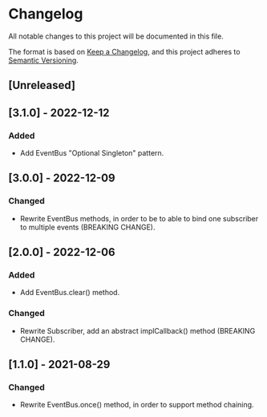 # Changelog

All notable changes to this project will be documented in this file.

The format is based on [Keep a Changelog](https://keepachangelog.com/en/1.0.0/),
and this project adheres to [Semantic Versioning](https://semver.org/spec/v2.0.0.html).

## [Unreleased]

## [3.1.0] - 2022-12-12

### Added

-   Add EventBus "Optional Singleton" pattern.

## [3.0.0] - 2022-12-09

### Changed

-   Rewrite EventBus methods, in order to be to able to bind one subscriber to multiple events (BREAKING CHANGE).

## [2.0.0] - 2022-12-06

### Added

-   Add EventBus.clear() method.

### Changed

-   Rewrite Subscriber, add an abstract implCallback() method (BREAKING CHANGE).

## [1.1.0] - 2021-08-29

### Changed

-   Rewrite EventBus.once() method, in order to support method chaining.
